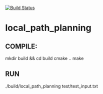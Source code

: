 [![Build Status](https://travis-ci.org/yukunlinykl/local_path_planning.svg?branch=master)](https://travis-ci.org/yukunlinykl/local_path_planning)
# local_path_planning
## COMPILE:
mkdir build && cd build
cmake ..
make

## RUN
./build/local_path_planning test/test_input.txt
